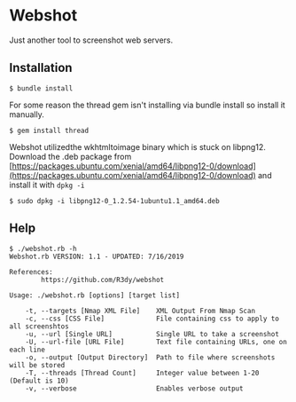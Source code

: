 # Webshot
Just another tool to screenshot web servers.

## Installation
    $ bundle install

For some reason the thread gem isn't installing via bundle install so install it manually.

    $ gem install thread

Webshot utilizedthe wkhtmltoimage binary which is stuck on libpng12.  Download the .deb package from [https://packages.ubuntu.com/xenial/amd64/libpng12-0/download](https://packages.ubuntu.com/xenial/amd64/libpng12-0/download) and install it with `dpkg -i`

    $ sudo dpkg -i libpng12-0_1.2.54-1ubuntu1.1_amd64.deb

## Help
    $ ./webshot.rb -h
    Webshot.rb VERSION: 1.1 - UPDATED: 7/16/2019

    References:
            https://github.com/R3dy/webshot

    Usage: ./webshot.rb [options] [target list]

        -t, --targets [Nmap XML File]    XML Output From Nmap Scan
        -c, --css [CSS File]             File containing css to apply to all screenshtos
        -u, --url [Single URL]           Single URL to take a screenshot
        -U, --url-file [URL File]        Text file containing URLs, one on each line
        -o, --output [Output Directory]  Path to file where screenshots will be stored
        -T, --threads [Thread Count]     Integer value between 1-20 (Default is 10)
        -v, --verbose                    Enables verbose output


